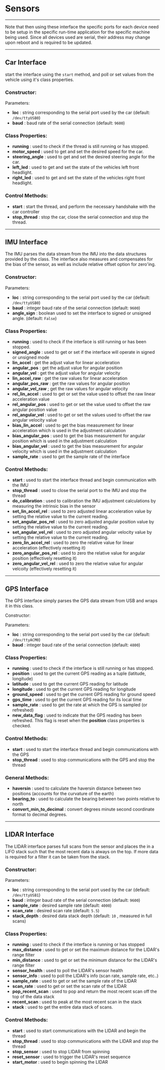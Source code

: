 # Sensors

------

Note that then using these interface the specific ports for each device need to be setup in the specific run-time application for the specific machine being used. Since all devices used are serial, their address may change upon reboot and is required to be updated.

------

## Car Interface

start the interface using the `start` method, and poll or set values from the vehicle using it's class properties.

### Constructor:

Parameters:

- **loc** : string corresponding to the serial port used by the car (default: `/dev/ttyUSB0`)
- **baud** : baud rate of the serial connection (default: `9600`)

### Class Properties:

- **running** : used to check if the thread is still running or has stopped.
- **motor_speed** : used to get and set the desired speed for the car.
- **steering_angle** : used to get and set the desired steering angle for the car.
- **left_led** : used to get and set the state of the vehicles left front headlight.
- **right_led** : used to get and set the state of the vehicles right front headlight.

### Control Methods:

- **start** : start the thread, and perform the necessary handshake with the car controller
- **stop_thread** : stop the car, close the serial connection and stop the thread.

------

## IMU Interface

The IMU parses the data stream from the IMU into the data structures provided by the class. The interface also measures and compensates for the bias of the sensor, as well as include relative offset option for zero'ing.

### Constructor:

Parameters:

- **loc** : string corresponding to the serial port used by the car (default: `/dev/ttyUSB0`)
- **baud** : integer baud rate of the serial connection (default: `9600`)
- **angle_sign** : boolean used to set the interface to signed or unsigned angle. (default: `False`)

### Class Properties:

- **running** : used to check if the interface is still running or has been stopped.
- **signed_angle** : used  to get or set if the interface will operate in signed or unsigned mode
- **lin_accel** : get the adjust value for linear acceleration
- **angular_pos** :  get the adjust value for angular position
- **angular_vel** : get the adjust value for angular velocity
- **lin_accel_raw** : get the raw values for linear acceleration
- **angular_pos_raw** : get the raw values for angular position
- **angular_vel_raw** ; get the raw values for angular velocity
- **rel_lin_accel** : used to get or set the value used to offset the raw linear acceleration value
- **rel_angular_pos** : used to get or set the value used to offset the raw angular position value
- **rel_angular_vel** : used to get or set the values used to offset the raw angular velocity value
- **bias_lin_accel** : used to get the bias measurement for linear acceleration which is used in the adjustment calculation
- **bias_angular_pos** : used to get the bias measurement for angular position which is used in the adjustment calculation
- **bias_angular_vel** : used to get the bias measurement for angular velocity which is used in the adjustment calculation
- **sample_rate** : used to get the sample rate of the interface

### Control Methods:

- **start** : used to start the interface thread and begin communication with the IMU
- **stop_thread** : used to close the serial port to the IMU and stop the thread
- **do_calibration** : used to calibration the IMU adjustment calculations by measuring the intrinsic bias in the sensor
- **set_lin_accel_rel** : used to zero adjusted linear acceleration value by setting the relative value to the current reading.
- **set_angular_pos_rel** : used to zero adjusted angular position value by setting the relative value to the current reading.
- **set_angular_vel_rel** : used to zero adjusted angular velocity value by setting the relative value to the current reading.
- **zero_lin_accel_rel** : used to zero the relative value for linear acceleration (effectively resetting it)
- **zero_angular_pos_rel** : used to zero the relative value for angular position (effectively resetting it)
- **zero_angular_vel_rel** : used to zero the relative value for angular velcoity (effectively resetting it)

------

## GPS Interface

The GPS interface simply parses the GPS data stream from USB and wraps it in this class.

Constructor:

Parameters:

- **loc** : string corresponding to the serial port used by the car (default: `/dev/ttyACM0`)
- **baud** : integer baud rate of the serial connection (default: `4800`)

### Class Properties:

- **running** : used to check if the interface is still running or has stopped.
- **position** : used to get the current GPS reading as a tuple (latitude, longitude)
- **latitude** : used to get the current GPS reading for latitude
- **longitude** : used to get the current GPS reading for longitude
- **ground_speed** : used to get the current GPS reading for ground speed
- **gps_time** : used to get the current GPS reading for its local time
- **sample_rate** : used to get the rate at which the GPS is sampled (or refreshed)
- **new_data_flag** : used to indicate that the GPS reading has been refreshed. This flag is reset when the **position** class properties is checked.

### Control Methods:

- **start** : used to start the interface thread and begin communications with the GPS
- **stop_thread** : used to stop communications with the GPS and stop the thread

### General Methods:

- **haversin** : used to calculate the haversin distance between two positions (accounts for the curvature of the earth)
- **bearing_to** : used to calculate the bearing between two points relative to north
- **convert_min_to_decimal** : convert degrees minute second coordinate format to decimal degrees.

------

## LIDAR Interface

The LIDAR interface parses full scans from the sensor and places the in a LIFO stack such that the most recent data is always on the top. If more data is required for a filter it can be taken from the stack.

### Constructor:

Parameters:

- **loc** : string corresponding to the serial port used by the car (default: `/dev/ttyUSB1`)
- **baud** : integer baud rate of the serial connection (default: `9600`)
- **sample_rate** :  desired sample rate (default: `4000`)
- **scan_rate** : desired scan rate (default: `5.5`)
- **stack_depth** : desired data stack depth (default: `10` , measured in full scans)

### Class Properties:

- **running** : used to check if the interface is running or has stopped
- **max_distance** : used to get or set the maximum distance for the LIDAR's range filter
- **min_distance** : used to get or set the minimum distance for the LIDAR's range filter
- **sensor_health** : used to poll the LIDAR's sensor health
- **sensor_info** : used to poll the LIDAR's info (scan rate, sample rate, etc..)
- **sample_rate** : used to get or set the sample rate of the LIDAR
- **scan_rate** : used to get or set the scan rate of the LIDAR
- **pop_recent_scan** : used to pop and return the most recent scan off the top of the data stack
- **recent_scan** : used to peak at the most recent scan in the stack
- **stack** : used to get the entire data stack of scans.

### Control Methods:

- **start** : used to start communications with the LIDAR and begin the thread
- **stop_thread** : used to stop communications with the LIDAR and stop the thread
- **stop_sensor** : used to stop LIDAR from spinning
- **reset_sensor** : used to trigger the LIDAR's reset sequence
- **start_motor** : used to begin spinning the LIDAR



